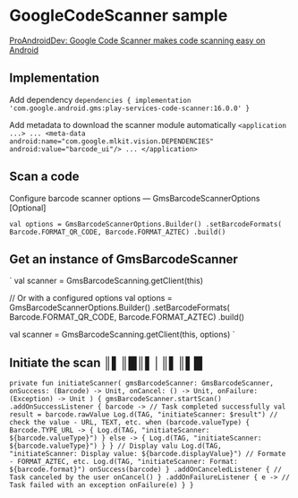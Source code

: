 # GoogleCodeScanner sample

[ProAndroidDev: Google Code Scanner makes code scanning easy on Android](https://proandroiddev.com/google-code-scanner-makes-code-scanning-easy-android-3fba3d2edafc)

## Implementation

Add dependency
`
dependencies {
  implementation 'com.google.android.gms:play-services-code-scanner:16.0.0'
}
`

Add metadata to download the scanner module automatically
`
<application ...>
  ...
  <meta-data
      android:name="com.google.mlkit.vision.DEPENDENCIES"
      android:value="barcode_ui"/>
  ...
</application>
`

## Scan a code

Configure barcode scanner options — GmsBarcodeScannerOptions [Optional]

`
val options = GmsBarcodeScannerOptions.Builder()
    .setBarcodeFormats(
        Barcode.FORMAT_QR_CODE,
        Barcode.FORMAT_AZTEC)
    .build()
` 

## Get an instance of GmsBarcodeScanner

`
val scanner = GmsBarcodeScanning.getClient(this)

// Or with a configured options
val options = GmsBarcodeScannerOptions.Builder()
    .setBarcodeFormats(
        Barcode.FORMAT_QR_CODE,
        Barcode.FORMAT_AZTEC)
    .build()

val scanner = GmsBarcodeScanning.getClient(this, options)
`

## Initiate the scan ║▌║█║▌│║▌║▌█

`
private fun initiateScanner(
    gmsBarcodeScanner: GmsBarcodeScanner,
    onSuccess: (Barcode) -> Unit,
    onCancel: () -> Unit,
    onFailure: (Exception) -> Unit
) {
    gmsBarcodeScanner.startScan()
        .addOnSuccessListener { barcode ->
            // Task completed successfully
            val result = barcode.rawValue
            Log.d(TAG, "initiateScanner: $result")
            // check the value - URL, TEXT, etc.
            when (barcode.valueType) {
                Barcode.TYPE_URL -> {
                    Log.d(TAG, "initiateScanner: ${barcode.valueType}")
                }
                else -> {
                    Log.d(TAG, "initiateScanner: ${barcode.valueType}")
                }
            }
            // Display valu
            Log.d(TAG, "initiateScanner: Display value: ${barcode.displayValue}")
            // Formate - FORMAT_AZTEC, etc.
            Log.d(TAG, "initiateScanner: Format: ${barcode.format}")
            onSuccess(barcode)
        }
        .addOnCanceledListener {
            // Task canceled by the user
            onCancel()
        }
        .addOnFailureListener { e ->
            // Task failed with an exception
            onFailure(e)
        }
}
`
